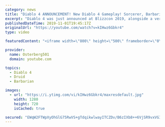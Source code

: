 ```yaml
---
category: news
title: "Diablo 4 ANNOUNCEMENT! New Diablo 4 Gameplay! Sorcerer, Barbarian, & Druid Gameplay! Blizzcon 2019!"
excerpt: "Diablo 4 was just announced at Blizzcon 2019, alongside a very good cinematic and some gameplay of the first 3 classes they're showing off. The gameplay ..."
publishedDateTime: 2019-11-01T19:45:17Z
originalUrl: "https://youtube.com/watch?v=kIHwz6Gbkr4"
type: video

featuredContent: "<iframe width=\"800\" height=\"500\" frameborder=\"0\" src=\"https://www.youtube.com/embed/kIHwz6Gbkr4\" allow=\"accelerometer; autoplay; encrypted-media; gyroscope; picture-in-picture\" allowfullscreen></iframe>"

provider:
  name: Osterberg501
  domain: youtube.com

topics:
  - Diablo 4
  - Druid
  - Barbarian

images:
  - url: "https://i.ytimg.com/vi/kIHwz6Gbkr4/maxresdefault.jpg"
    width: 1280
    height: 720
    isCached: true

secured: "EWqW2FTWpXyOhGlG75RwVS+gTdqikwlwayITCZDv/B6zIXb8++6VjSR9vxVGIr0O92aGwRCI+O7DLMh+OwopO75aZTAVcATS68MLQeRnwnPV0MnJyLSZjCyKaj5sNIwtVtOek1D8baBjIasimtNCGWf4oMAbZiFDEzeXUzz7fUnLDJMg91EvnKNjqUAzzqMEauxhwt9ZdNkBwNn/pJdsGiiU7ySv8bAXSgf2JuQhHUAENaKiA88dIfuD+MKnMpUwIU9DhyH16lonImDn4sKFUeVd6Zb1oyDwYqAk6odHLEM5QJb4Tb54aiKtL1CPSYwJGu4EgBrIJEdaiY9SPM+xEZd/XQkL+R04BwK9ZkOpfcHnktPIpyW2+bK965kx1nbsc+ThLy8C9lzcA54ciYbuvSfabAEzemeXpcsXdFqhfrXl/n5VsCvhmbjXQLDs7Iy+;WheGBSq87pMn+/Gf4TZGAg=="
---
```


